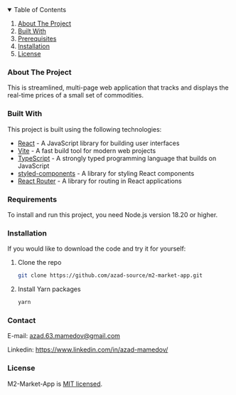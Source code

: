 <details open>
  <summary>Table of Contents</summary>
  <ol>
    <li>
      <a href="#about-the-project">About The Project</a>
    </li>
    <li><a href="#built-with">Built With</a></li>
    <li><a href="#prerequisites">Prerequisites</a></li>
    <li><a href="#installation">Installation</a></li>
    <li><a href="#license">License</a></li>
  </ol>
</details>

<!-- ABOUT THE PROJECT -->

### About The Project

This is streamlined, multi-page web application that tracks and displays the real-time prices of a small set of commodities.

### Built With

This project is built using the following technologies:

- [React](https://reactjs.org/) - A JavaScript library for building user interfaces
- [Vite](https://vitejs.dev/) - A fast build tool for modern web projects
- [TypeScript](https://www.typescriptlang.org/) - A strongly typed programming language that builds on JavaScript
- [styled-components](https://styled-components.com/) - A library for styling React components
- [React Router](https://reactrouter.com/) - A library for routing in React applications

### Requirements

To install and run this project, you need Node.js version 18.20 or higher.

### Installation

If you would like to download the code and try it for yourself:

1. Clone the repo
   ```sh
   git clone https://github.com/azad-source/m2-market-app.git
   ```
2. Install Yarn packages
   ```sh
   yarn
   ```

### Contact

E-mail: azad.63.mamedov@gmail.com

Linkedin: https://www.linkedin.com/in/azad-mamedov/

### License

M2-Market-App is [MIT licensed](License.txt).
